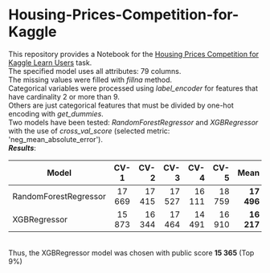 # Housing-Prices-Competition-for-Kaggle
This repository provides a Notebook for the [Housing Prices Competition for Kaggle Learn Users](https://www.kaggle.com/c/home-data-for-ml-course) task.
<br/> The specified model uses all attributes: 79 columns.
<br/> The missing values were filled with *fillna* method. 
<br/> Categorical variables were processed using *label_encoder* for features that have cardinality 2 or more than 9. 
<br/> Others are just categorical features that must be divided by one-hot encoding with *get_dummies*.
<br/> Two models have been tested: *RandomForestRegressor* and *XGBRegressor* with the use of *cross_val_score* (selected metric: 'neg_mean_absolute_error').
<br/> ***Results***:

| Model                | CV-1   | CV-2   |CV-3    |CV-4   |CV-5  |Mean       |
| -------------------- |:------:| ------:|-------:|------:|-----:|----------:|
| RandomForestRegressor| 17 669 | 17 415 |17 527  |16 111 |18 759|**17 496** |
| XGBRegressor         | 15 873 | 16 344 |17 464  |14 491 |16 910|**16 217** |

<br/> Thus, the XGBRegressor model was chosen with public score **15 365** (Top 9%)
